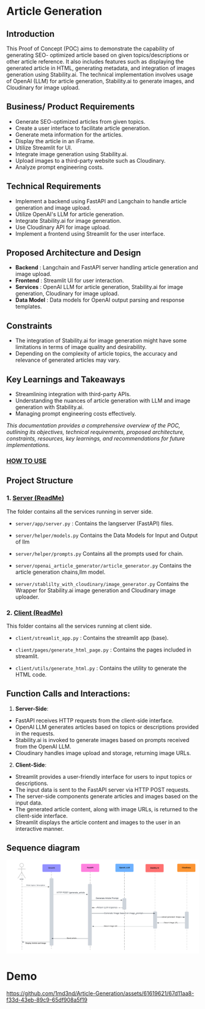 # Article Generation

## Introduction

This Proof of Concept (POC) aims to demonstrate the capability of generating SEO- optimized article based on given topics/descriptions or other article reference. It also includes features such as displaying the generated article in HTML, generating metadata, and integration of images generation using Stability.ai.
The technical implementation involves usage of OpenAI (LLM) for article generation, Stability.ai to generate images, and Cloudinary for image upload.

## Business/ Product Requirements
- Generate SEO-optimized articles from given topics.
- Create a user interface to facilitate article generation.
- Generate meta information for the articles.
- Display the article in an iFrame.
- Utilize Streamlit for UI.
- Integrate image generation using Stability.ai.
- Upload images to a third-party website such as Cloudinary.
- Analyze prompt engineering costs.

## Technical Requirements
- Implement a backend using FastAPI and Langchain to handle article generation and image upload.
- Utilize OpenAI's LLM for article generation.
- Integrate Stability.ai for image generation.
- Use Cloudinary API for image upload.
- Implement a frontend using Streamlit for the user interface.

## Proposed Architecture and Design
- **Backend** :  Langchain and FastAPI server handling article generation and image upload.
- **Frontend** : Streamlit UI for user interaction.
- **Services** : OpenAI LLM for article generation, Stability.ai for image generation, Cloudinary for image upload.
- **Data Model** : Data models for OpenAI output parsing and response templates.

## Constraints
- The integration of Stability.ai for image generation might have some limitations in terms of image quality and desirability.
- Depending on the complexity of article topics, the accuracy and relevance of generated articles may vary.

## Key Learnings and Takeaways
- Streamlining integration with third-party APIs.
- Understanding the nuances of article generation with LLM and image generation with Stability.ai.
- Managing prompt engineering costs effectively.

_This documentation provides a comprehensive overview of the POC, outlining its objectives, technical requirements, proposed architecture, constraints, resources, key learnings, and recommendations for future implementations._


### [HOW TO USE](./HowToUse.md)
## Project Structure
### 1. [Server (ReadMe)](./server/ReadMe.md)
The folder contains all the services running in server side.
- `server/app/server.py` : 
Contains the langserver 
(FastAPI) files.

- `server/helper/models.py`
Contains the Data Models for Input and Output of llm

- `server/helper/prompts.py`
Contains all the prompts used for chain.

- `server/openai_article_generator/article_generator.py`
Contains the article generation chains,llm model.

- `server/stablilty_with_cloudinary/image_generator.py`
Contains the Wrapper for Stability.ai image generation and Cloudinary image uploader.

### 2. [Client (ReadMe)](./client/ReadMe.md)
This folder contains all the services running at client side.
- `client/streamlit_app.py` : Contains the streamlit app (base).

- `client/pages/generate_html_page.py` : Contains the pages included in streamlit.

- `client/utils/generate_html.py` : Contains the utility to generate the HTML code.
## Function Calls and Interactions:
1. **Server-Side**:
- FastAPI receives HTTP requests from the client-side interface.
- OpenAI LLM generates articles based on topics or descriptions provided in the requests.
- Stability.ai is invoked to generate images based on prompts received from the OpenAI LLM.
- Cloudinary handles image upload and storage, returning image URLs.

2. **Client-Side**:
- Streamlit provides a user-friendly interface for users to input topics or descriptions.
- The input data is sent to the FastAPI server via HTTP POST requests.
- The server-side components generate articles and images based on the input data.
- The generated article content, along with image URLs, is returned to the client-side interface.
- Streamlit displays the article content and images to the user in an interactive manner.

## Sequence diagram
![Sequence Diagram](./img-ref/sequence-diagram.png)

# Demo


https://github.com/1md3nd/Article-Generation/assets/61619621/67d11aa8-f33d-43eb-89c9-65df908a5f19



